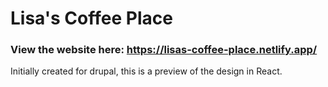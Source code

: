 # Lisa's Coffee Place

### View the website here: https://lisas-coffee-place.netlify.app/

Initially created for drupal, this is a preview of the design in React.
